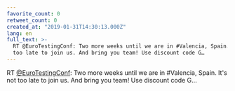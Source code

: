 ```yaml
---
favorite_count: 0
retweet_count: 0
created_at: "2019-01-31T14:30:13.000Z"
lang: en
full_text: >-
  RT @EuroTestingConf: Two more weeks until we are in #Valencia, Spain. It's not
  too late to join us. And bring you team! Use discount code G…
---
```


RT [@EuroTestingConf](https://twitter.com/EuroTestingConf): Two more weeks until
we are in #Valencia, Spain. It's not too late to join us. And bring you team!
Use discount code G…
